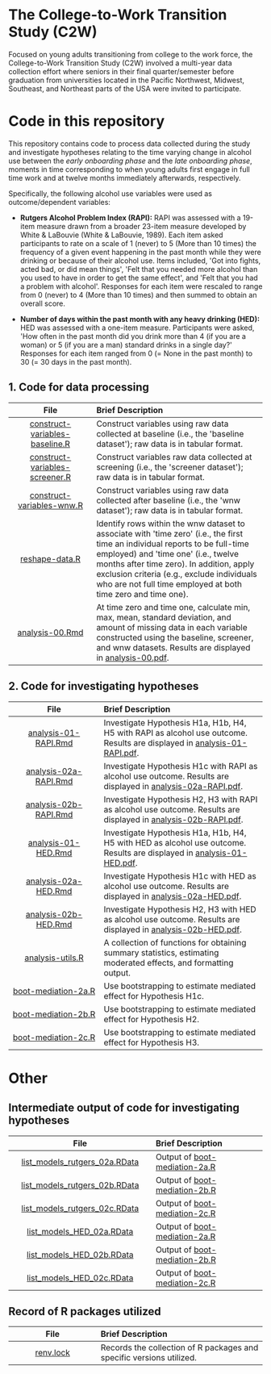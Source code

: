 # The College-to-Work Transition Study (C2W)
Focused on young adults transitioning from college to the work force, the College-to-Work Transition Study (C2W) involved a multi-year data collection effort where seniors in their final quarter/semester before graduation from universities located in the Pacific Northwest, Midwest, Southeast, and Northeast parts of the USA were invited to participate.

# Code in this repository

This repository contains code to process data collected during the study and investigate hypotheses relating to the time varying change in alcohol use between the _early onboarding phase_ and the _late onboarding phase_, moments in time corresponding to when young adults first engage in full time work and at twelve months immediately afterwards, respectively. 

Specifically, the following alcohol use variables were used as outcome/dependent variables:

* **Rutgers Alcohol Problem Index (RAPI):** RAPI was assessed with a 19-item measure drawn from a broader 23-item measure developed by White & LaBouvie (White & LaBouvie, 1989). Each item asked participants to rate on a scale of 1 (never) to 5 (More than 10 times) the frequency of a given event happening in the past month while they were drinking or because of their alcohol use. Items included, 'Got into fights, acted bad, or did mean things', 'Felt that you needed more alcohol than you used to have in order to get the same effect', and 'Felt that you had a problem with alcohol'. Responses for each item were rescaled to range from 0 (never) to 4 (More than 10 times) and then summed to obtain an overall score. 

* **Number of days within the past month with any heavy drinking (HED):** HED was assessed with a one-item measure. Participants were asked, 'How often in the past month did you drink more than 4 (if you are a woman) or 5 (if you are a man) standard drinks in a single day?' Responses for each item ranged from 0 (= None in the past month) to 30 (= 30 days in the past month).

## 1. Code for data processing

| <img height=0 width=350> File <img height=0 width=350> | <img height=0 width=800> Brief Description <img height=0 width=800> |
|:------------------------------------------:|:--------------------------------------------------------------------------------------------------|
|[construct-variables-baseline.R](https://github.com/jamieyap/College-to-Work-Transition-Study/blob/master/construct-variables-baseline.R)| Construct variables using raw data collected at baseline (i.e., the 'baseline dataset'); raw data is in tabular format. |
|[construct-variables-screener.R](https://github.com/jamieyap/College-to-Work-Transition-Study/blob/master/construct-variables-screener.R)| Construct variables raw data collected at screening (i.e., the 'screener dataset'); raw data is in tabular format.  |
|[construct-variables-wnw.R](https://github.com/jamieyap/College-to-Work-Transition-Study/blob/master/construct-variables-wnw.R)| Construct variables using raw data collected after baseline (i.e., the 'wnw dataset'); raw data is in tabular format.  |
|[reshape-data.R](https://github.com/jamieyap/College-to-Work-Transition-Study/blob/master/reshape-data.R)| Identify rows within the wnw dataset to associate with 'time zero' (i.e., the first time an individual reports to be full-time employed) and 'time one' (i.e., twelve months after time zero). In addition, apply exclusion criteria (e.g., exclude individuals who are not full time employed at both time zero and time one). |
|[analysis-00.Rmd](https://github.com/jamieyap/College-to-Work-Transition-Study/blob/master/analysis-00.Rmd)| At time zero and time one, calculate min, max, mean, standard deviation, and amount of missing data in each variable constructed using the baseline, screener, and wnw datasets. Results are displayed in [analysis-00.pdf](https://github.com/jamieyap/College-to-Work-Transition-Study/blob/master/analysis-00.pdf). |

## 2. Code for investigating hypotheses

| <img height=0 width=350> File <img height=0 width=350> | <img height=0 width=800> Brief Description <img height=0 width=800> |
|:------------------------------------------:|:--------------------------------------------------------------------------------------------------|
|[analysis-01-RAPI.Rmd](https://github.com/jamieyap/College-to-Work-Transition-Study/blob/master/analysis-01-RAPI.Rmd)| Investigate Hypothesis H1a, H1b, H4, H5 with RAPI as alcohol use outcome. Results are displayed in [analysis-01-RAPI.pdf](https://github.com/jamieyap/College-to-Work-Transition-Study/blob/master/analysis-01-RAPI.pdf). |
|[analysis-02a-RAPI.Rmd](https://github.com/jamieyap/College-to-Work-Transition-Study/blob/master/analysis-02a-RAPI.Rmd)| Investigate Hypothesis H1c with RAPI as alcohol use outcome. Results are displayed in [analysis-02a-RAPI.pdf](https://github.com/jamieyap/College-to-Work-Transition-Study/blob/master/analysis-02a-RAPI.pdf). |
|[analysis-02b-RAPI.Rmd](https://github.com/jamieyap/College-to-Work-Transition-Study/blob/master/analysis-02b-RAPI.Rmd)| Investigate Hypothesis H2, H3 with RAPI as alcohol use outcome. Results are displayed in [analysis-02b-RAPI.pdf](https://github.com/jamieyap/College-to-Work-Transition-Study/blob/master/analysis-02b-RAPI.pdf). |
|[analysis-01-HED.Rmd](https://github.com/jamieyap/College-to-Work-Transition-Study/blob/master/analysis-01-HED.Rmd)| Investigate Hypothesis H1a, H1b, H4, H5 with HED as alcohol use outcome. Results are displayed in [analysis-01-HED.pdf](https://github.com/jamieyap/College-to-Work-Transition-Study/blob/master/analysis-01-HED.pdf). |
|[analysis-02a-HED.Rmd](https://github.com/jamieyap/College-to-Work-Transition-Study/blob/master/analysis-02a-HED.Rmd)| Investigate Hypothesis H1c with HED as alcohol use outcome. Results are displayed in [analysis-02a-HED.pdf](https://github.com/jamieyap/College-to-Work-Transition-Study/blob/master/analysis-02a-HED.pdf). |
|[analysis-02b-HED.Rmd](https://github.com/jamieyap/College-to-Work-Transition-Study/blob/master/analysis-02b-HED.Rmd)| Investigate Hypothesis H2, H3 with HED as alcohol use outcome. Results are displayed in [analysis-02b-HED.pdf](https://github.com/jamieyap/College-to-Work-Transition-Study/blob/master/analysis-02b-HED.pdf). |
|[analysis-utils.R](https://github.com/jamieyap/College-to-Work-Transition-Study/blob/master/analysis-utils.R)| A collection of functions for obtaining summary statistics, estimating moderated effects, and formatting output. |
|[boot-mediation-2a.R](https://github.com/jamieyap/College-to-Work-Transition-Study/blob/master/boot-mediation-02a.R)| Use bootstrapping to estimate mediated effect for Hypothesis H1c. |
|[boot-mediation-2b.R](https://github.com/jamieyap/College-to-Work-Transition-Study/blob/master/boot-mediation-02b.R)| Use bootstrapping to estimate mediated effect for Hypothesis H2. |
|[boot-mediation-2c.R](https://github.com/jamieyap/College-to-Work-Transition-Study/blob/master/boot-mediation-02c.R)| Use bootstrapping to estimate mediated effect for Hypothesis H3. |

# Other

## Intermediate output of code for investigating hypotheses

| <img height=0 width=350> File <img height=0 width=350> | <img height=0 width=800> Brief Description <img height=0 width=800> |
|:------------------------------------------:|:--------------------------------------------------------------------------------------------------|
|[list_models_rutgers_02a.RData](https://github.com/jamieyap/College-to-Work-Transition-Study/blob/master/list_models_rutgers_02a.RData)| Output of [boot-mediation-2a.R](https://github.com/jamieyap/College-to-Work-Transition-Study/blob/master/boot-mediation-02a.R) |
|[list_models_rutgers_02b.RData](https://github.com/jamieyap/College-to-Work-Transition-Study/blob/master/list_models_rutgers_02b.RData)| Output of [boot-mediation-2b.R](https://github.com/jamieyap/College-to-Work-Transition-Study/blob/master/boot-mediation-02b.R) |
|[list_models_rutgers_02c.RData](https://github.com/jamieyap/College-to-Work-Transition-Study/blob/master/list_models_rutgers_02c.RData)| Output of [boot-mediation-2c.R](https://github.com/jamieyap/College-to-Work-Transition-Study/blob/master/boot-mediation-02c.R) |
|[list_models_HED_02a.RData](https://github.com/jamieyap/College-to-Work-Transition-Study/blob/master/list_models_HED_02a.RData)| Output of [boot-mediation-2a.R](https://github.com/jamieyap/College-to-Work-Transition-Study/blob/master/boot-mediation-02a.R) |
|[list_models_HED_02b.RData](https://github.com/jamieyap/College-to-Work-Transition-Study/blob/master/list_models_HED_02b.RData)| Output of [boot-mediation-2b.R](https://github.com/jamieyap/College-to-Work-Transition-Study/blob/master/boot-mediation-02b.R) |
|[list_models_HED_02c.RData](https://github.com/jamieyap/College-to-Work-Transition-Study/blob/master/list_models_HED_02c.RData)|  Output of [boot-mediation-2c.R](https://github.com/jamieyap/College-to-Work-Transition-Study/blob/master/boot-mediation-02c.R)  |

## Record of R packages utilized

| <img height=0 width=350> File <img height=0 width=350> | <img height=0 width=800> Brief Description <img height=0 width=800> |
|:------------------------------------------:|:--------------------------------------------------------------------------------------------------|
|[renv.lock](https://github.com/jamieyap/College-to-Work-Transition-Study/blob/master/renv.lock)| Records the collection of R packages and specific versions utilized. |

